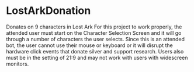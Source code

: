 # LostArkDonation
Donates on 9 characters in Lost Ark
For this project to work properly, the attended user must start on the Character Selection Screen and it will go through a number of characters the user selects. Since this is an attended bot, the user cannot use their mouse or keyboard or it will disrupt the hardware click events that donate silver and support research. Users also must be in the setting of 21:9 and may not work with users with widescreen monitors.
